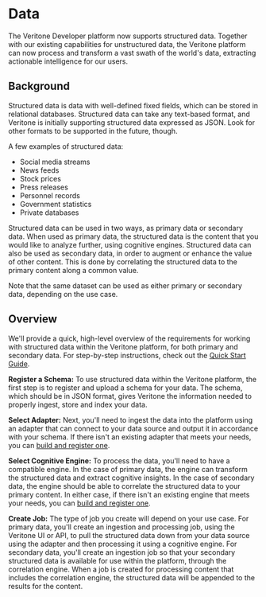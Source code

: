 # Data

The Veritone Developer platform now supports structured data. Together with our existing capabilities for unstructured data, the Veritone platform can now process and transform a vast swath of the world's data, extracting actionable intelligence for our users.

## Background

Structured data is data with well-defined fixed fields, which can be stored in relational databases. Structured data can take any text-based format, and Veritone is initially supporting structured data expressed as JSON. Look for other formats to be supported in the future, though.

A few examples of structured data:
* Social media streams
* News feeds
* Stock prices
* Press releases
* Personnel records
* Government statistics
* Private databases

Structured data can be used in two ways, as primary data or secondary data. When used as primary data, the structured data is the content that you would like to analyze further, using cognitive engines. Structured data can also be used as secondary data, in order to augment or enhance the value of other content. This is done by correlating the structured data to the primary content along a common value.

Note that the same dataset can be used as either primary or secondary data, depending on the use case.


## Overview

We'll provide a quick, high-level overview of the requirements for working with structured data within the Veritone platform, for both primary and secondary data. For step-by-step instructions, check out the [Quick Start Guide](/data/quick-start).

**Register a Schema:** To use structured data within the Veritone platform, the first step is to register and upload a schema for your data. The schema, which should be in JSON format, gives Veritone the information needed to properly ingest, store and index your data.

**Select Adapter:** Next, you'll need to ingest the data into the platform using an adapter that can connect to your data source and output it in accordance with your schema. If there isn't an existing adapter that meets your needs, you can [build and register one](/engines/quick-start).

**Select Cognitive Engine:** To process the data, you'll need to have a compatible engine. In the case of primary data, the engine can transform the structured data and extract cognitive insights. In the case of secondary data, the engine should be able to correlate the structured data to your primary content. In either case, if there isn't an existing engine that meets your needs, you can [build and register one](/engines/quick-start).

**Create Job:** The type of job you create will depend on your use case. For primary data, you'll create an ingestion and processing job, using the Veritone UI or API, to pull the structured data down from your data source using the adapter and then processing it using a cognitive engine. For secondary data, you'll create an ingestion job so that your secondary structured data is available for use within the platform, through the correlation engine. When a job is created for processing content that includes the correlation engine, the structured data will be appended to the results for the content.
